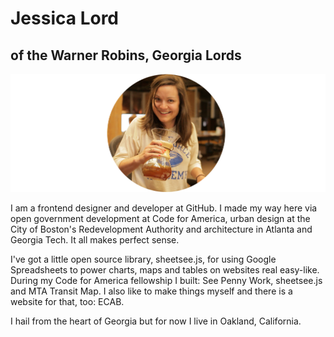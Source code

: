 # Jessica Lord
## of the Warner Robins, Georgia Lords

![chemex](assets/chemex-round.png)

I am a frontend designer and developer at GitHub. I made my way here via open government development at Code for America, urban design at the City of Boston's Redevelopment Authority and architecture in Atlanta and Georgia Tech. It all makes perfect sense.

I've got a little open source library, sheetsee.js, for using Google Spreadsheets to power charts, maps and tables on websites real easy-like. During my Code for America fellowship I built: See Penny Work, sheetsee.js and MTA Transit Map. I also like to make things myself and there is a website for that, too: ECAB.

I hail from the heart of Georgia but for now I live in Oakland, California. 

